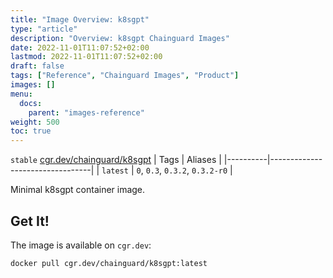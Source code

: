 ```yaml
---
title: "Image Overview: k8sgpt"
type: "article"
description: "Overview: k8sgpt Chainguard Images"
date: 2022-11-01T11:07:52+02:00
lastmod: 2022-11-01T11:07:52+02:00
draft: false
tags: ["Reference", "Chainguard Images", "Product"]
images: []
menu:
  docs:
    parent: "images-reference"
weight: 500
toc: true
---
```


`stable` [cgr.dev/chainguard/k8sgpt](https://github.com/chainguard-images/images/tree/main/images/k8sgpt)
| Tags     | Aliases                         |
|----------|---------------------------------|
| `latest` | `0`, `0.3`, `0.3.2`, `0.3.2-r0` |



Minimal k8sgpt container image.
## Get It!

The image is available on `cgr.dev`:

```
docker pull cgr.dev/chainguard/k8sgpt:latest
```

